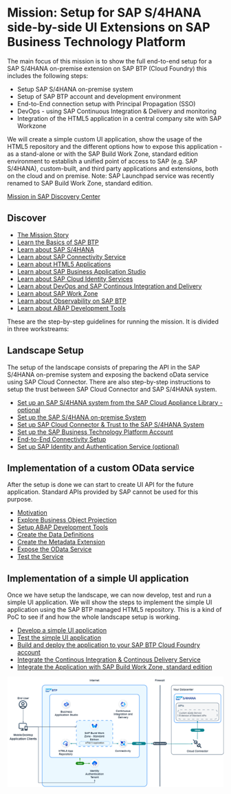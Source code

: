 # Mission: Setup for SAP S/4HANA side-by-side UI Extensions on SAP Business Technology Platform

The main focus of this mission is to show the full end-to-end setup for a SAP S/4HANA on-premise extension on SAP BTP (Cloud Foundry) this includes the following steps:
* Setup SAP S/4HANA on-premise system
* Setup of SAP BTP account and development environment
* End-to-End connection setup with Principal Propagation (SSO)
* DevOps - using SAP Continuous Integration & Delivery and monitoring
* Integration of the HTML5 application in a central company site with SAP Workzone

We will create a simple custom UI application, show the usage of the HTML5 repository and the different options how to expose this application - as a stand-alone or with the SAP Build Work Zone, standard edition environment to establish a unified point of access to SAP (e.g. SAP S/4HANA), custom-built, and third party applications and extensions, both on the cloud and on premise. Note: SAP Launchpad service was recently renamed to SAP Build Work Zone, standard edition.

[Mission in SAP Discovery Center](https://discovery-center.cloud.sap/missiondetail/3239/3325)

## Discover

* [The Mission Story](./discover/MissionStory.md)
* [Learn the Basics of SAP BTP](./discover/BTP.md)
* [Learn about SAP S/4HANA](./discover/S4H.md)
* [Learn about SAP Connectivity Service](./discover/Connectivity.md)
* [Learn about HTML5 Applications](./discover/HTML5.md)
* [Learn about SAP Business Application Studio](./discover/BAS.md)
* [Learn about SAP Cloud Identity Services](./discover/IAS.md)
* [Learn about DevOps and SAP Continous Integration and Delivery](./discover/CICD.md)
* [Learn about SAP Work Zone](./discover/Launchpad.md)
* [Learn about Observability on SAP BTP](./discover/Observability.md)
* [Learn about ABAP Development Tools](./discover/adt.md)

These are the step-by-step guidelines for running the mission. It is divided in three workstreams:

## Landscape Setup

The setup of the landscape consists of preparing the API in the SAP S/4HANA on-premise system and exposing the backend oData service using SAP Cloud Connector. There are also step-by-step instructions to setup the trust between SAP Cloud Connector and SAP S/4HANA system.

* [Set up an SAP S/4HANA system from the SAP Cloud Appliance Library - optional](https://github.com/SAP-samples/cloud-extension-ecc-business-process/blob/mission/mission/cal-setup/CALS4H.md)
* [Set up the SAP S/4HANA on-premise System](./s4h-setup/README.md)
* [Set up SAP Cloud Connector & Trust to the SAP S/4HANA System](./cloud-connector/README.md)
* [Set up the SAP Business Technology Platform Account](./scp-setup/README.md)
* [End-to-End Connectivity Setup](./connectivity/README.md)
* [Set up SAP Identity and Authentication Service (optional)](./custom-idp/README.md)

## Implementation of a custom OData service

After the setup is done we can start to create UI API for the future application. Standard APIs provided by SAP cannot be used for this purpose.

* [Motivation](./rap-service/motivation.md)
* [Explore Business Object Projection](./rap-service/explore-projection.md)
* [Setup ABAP Development Tools](./rap-service/adt-setup.md)
* [Create the Data Definitions](./rap-service/create-data-definitions.md)
* [Create the Metadata Extension](./rap-service/create-metadata-extension.md)
* [Expose the OData Service](./rap-service/expose.md)
* [Test the Service](./rap-service/test.md)

## Implementation of a simple UI application

Once we have setup the landscape, we can now develop, test and run a simple UI application. We will show the steps to implement the simple UI application using the SAP BTP managed HTML5 repository. This is a kind of PoC to see if and how the whole landscape setup is working.

* [Develop a simple UI application](./create-application/develop/README.md)
* [Test the simple UI application](./create-application/test/README.md)
* [Build and deploy the application to your SAP BTP Cloud Foundry account](./create-application/buildDeploy/README.md)
* [Integrate the Continous Integration & Continous Delivery Service](./ci-cd-service/README.md)
* [Integrate the Application with SAP Build Work Zone, standard edition](./launchpad/README.md)
  
![Solution diagram](./images/simpleUI.drawio.png)
